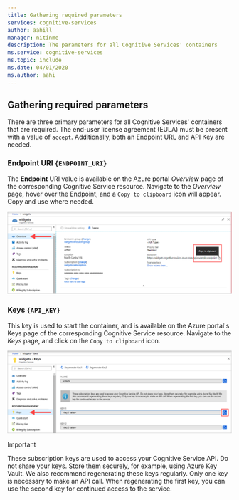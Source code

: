 ```yaml
---
title: Gathering required parameters
services: cognitive-services
author: aahill
manager: nitinme
description: The parameters for all Cognitive Services' containers
ms.service: cognitive-services
ms.topic: include 
ms.date: 04/01/2020
ms.author: aahi
---
```


## Gathering required parameters

There are three primary parameters for all Cognitive Services' containers that are required. The end-user license agreement (EULA) must be present with a value of `accept`. Additionally, both an Endpoint URL and API Key are needed.

### Endpoint URI `{ENDPOINT_URI}`

The **Endpoint** URI value is available on the Azure portal *Overview* page of the corresponding Cognitive Service resource. Navigate to the *Overview* page, hover over the Endpoint, and a `Copy to clipboard` <span class="docon docon-edit-copy x-hidden-focus"></span> icon will appear. Copy and use where needed.

![Gather the endpoint uri for later use](../media/overview-endpoint-uri.png)

### Keys `{API_KEY}`

This key is used to start the container, and is available on the Azure portal's Keys page of the corresponding Cognitive Service resource. Navigate to the *Keys* page, and click on the `Copy to clipboard` <span class="docon docon-edit-copy x-hidden-focus"></span> icon.

![Get one of the two keys for later use](../media/keys-copy-api-key.png)

> [!IMPORTANT]
> These subscription keys are used to access your Cognitive Service API. Do not share your keys. Store them securely, for example, using Azure Key Vault. We also recommend regenerating these keys regularly. Only one key is necessary to make an API call. When regenerating the first key, you can use the second key for continued access to the service.